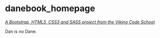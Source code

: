 # danebook_homepage

*[A Bootstrap, HTML5, CSS3 and SASS project from the Viking Code School](http://www.vikingcodeschool.com)*

Dan is no Dane.